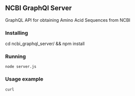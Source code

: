 ## NCBI GraphQl Server

GraphQL API for obtaining Amino Acid Sequences from NCBI

### Installing
cd ncbi_graphql_server/ && npm install 

### Running 
``` node server.js ```

### Usage example  
``` curl ```